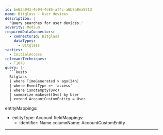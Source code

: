 ```yaml
---
id: be63a941-4e04-4e86-af4c-a6b8a0ea5213
name: Bitglass - User devices
description: |
  'Query searches for user devices.'
severity: Medium
requiredDataConnectors:
  - connectorId: Bitglass
    dataTypes:
      - Bitglass
tactics:
  - InitialAccess
relevantTechniques:
  - T1078
query: |-
  ```kusto
  Bitglass
  | where TimeGenerated > ago(24h)
  | where EventType =~ 'access'
  | where isnotempty(Dvc)
  | summarize makeset(Dvc) by User
  | extend AccountCustomEntity = User
  ```
entityMappings:
  - entityType: Account
    fieldMappings:
      - identifier: Name
        columnName: AccountCustomEntity
---
```


